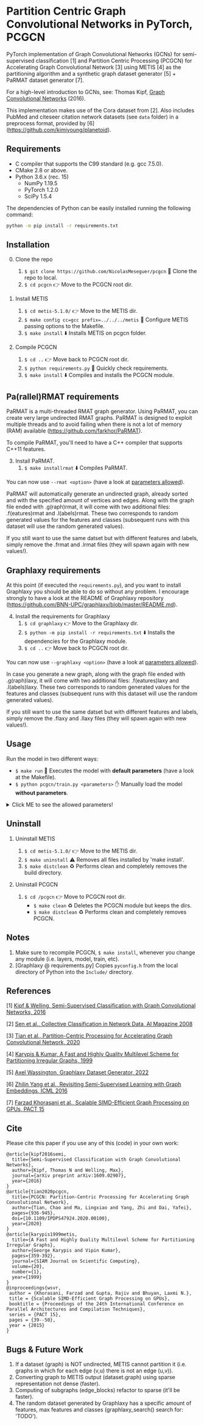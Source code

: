 Partition Centric Graph Convolutional Networks in PyTorch, PCGCN
====

PyTorch implementation of Graph Convolutional Networks (GCNs) for semi-supervised classification [1] and Partition Centric Processing (PCGCN) for Accelerating Graph Convolutional Network [3] using METIS [4] as the partitioning algorithm and a synthetic graph dataset generator [5] + PaRMAT dataset generator [7].

For a high-level introduction to GCNs, see: Thomas Kipf, [Graph Convolutional Networks](http://tkipf.github.io/graph-convolutional-networks/) (2016).

This implementation makes use of the Cora dataset from [2]. Also includes PubMed and citeseer citation network datasets (see `data` folder) in a preprocess format, provided by [6] (https://github.com/kimiyoung/planetoid).

## Requirements

* C compiler that supports the C99 standard (e.g. gcc 7.5.0).
* CMake 2.8 or above.
* Python 3.6.x (rec. 15)
   * NumPy 1.19.5
   * PyTorch 1.2.0
   * SciPy 1.5.4

The dependencies of Python can be easily installed running the following command:
```bash
python -m pip install -r requirements.txt
```

## Installation

0. Clone the repo
   1. `$ git clone https://github.com/NicolasMeseguer/pcgcn` :open_file_folder: Clone the repo to local.
   2. `$ cd pcgcn` :point_right: Move to the PCGCN root dir.

1. Install METIS
   1. `$ cd metis-5.1.0/` :point_right: Move to the METIS dir.
   2. `$ make config cc=gcc prefix=../../../metis` :wrench: Configure METIS passing options to the Makefile.
   3. `$ make install` :arrow_down: Installs METIS on pcgcn folder.

2. Compile PCGCN
   1. `$ cd ..` :point_right: Move back to PCGCN root dir.
   2. `$ python requirements.py` :wrench: Quickly check requirements.
   3. `$ make install` :arrow_down: Compiles and installs the PCGCN module.

## Pa(rallel)RMAT requirements

PaRMAT is a multi-threaded RMAT graph generator. Using PaRMAT, you can create very large undirected RMAT graphs. PaRMAT is designed to exploit multiple threads and to avoid failing when there is not a lot of memory (RAM) available (https://github.com/farkhor/PaRMAT).

To compile PaRMAT, you'll need to have a C++ compiler that supports C++11 features.

3. Install PaRMAT.
   1. `$ make installrmat` :arrow_down: Compiles PaRMAT.

You can now use `--rmat <option>` (have a look at [parameters allowed](#Usage)).

PaRMAT will automatically generate an undirected graph, already sorted and with the specified amount of vertices and edges. Along with the graph file ended with .g(raph)rmat, it will come with two additional files: .f(eatures)rmat and .l(abels)rmat. These two corresponds to random generated values for the features and classes (subsequent runs with this dataset will use the random generated values).

If you still want to use the same datset but with different features and labels, simply remove the .frmat and .lrmat files (they will spawn again with new values!).

## Graphlaxy requirements

At this point (if executed the `requirements.py`), and you want to install Graphlaxy you should be able to do so without any problem. I encourage strongly to have a look at the README of Graphlaxy repository (https://github.com/BNN-UPC/graphlaxy/blob/master/README.md).

4. Install the requirements for Graphlaxy
   1. `$ cd graphlaxy` :point_right: Move to the Graphlaxy dir.
   2. `$ python -m pip install -r requirements.txt` :arrow_down: Installs the dependencies for the Graphlaxy module.
   3. `$ cd ..` :point_right: Move back to PCGCN root dir.

You can now use `--graphlaxy <option>` (have a look at [parameters allowed](#Usage)).

In case you generate a new graph, along with the graph file ended with .g(raph)laxy, it will come with two additional files: .f(eatures)laxy and .l(abels)laxy. These two corresponds to random generated values for the features and classes (subsequent runs with this dataset will use the random generated values). 

If you still want to use the same datset but with different features and labels, simply remove the .flaxy and .llaxy files (they will spawn again with new values!).

## Usage

  Run the model in two different ways:

  * `$ make run` :running: Executes the model with **default parameters** (have a look at the Makefile).
  * `$ python pcgcn/train.py <parameters>` :hand: Manually load the model **without parameters**.

  <details>
    <summary> Click ME to see the allowed parameters! </summary>

    --no-cuda                - Runs the model on the CPU. Currently PCGCN does not work in GPU, WIP.
    --dataset 'name'         - Determines the dataset to be used (default 'cora').
                               Where 'name' can be one ot the following values: 'cora', 'pubmed' and 'citeseer'.
    --graphlaxy 'option'     - Uses the Graphlaxy dataset generator as the dataset. This parameter discards the --dataset and --rmat.
                               Where 'option' can be one of the follows:
                               'dataset_rand_name' uses a dataset that has already been generated by Graphlaxy (check the name once generated).
                               'edge_size_min,edge_size_max' generates a dataset with the specified edges.
    --rmat 'option'          - Uses RMAT dataset generator. This parameter discards the --dataset and --graphlaxy.
                               Where 'option' can be one of the follows:
                               'dataset_rand_name' uses a dataset that has already been generated by RMAT (check the name once generated).
                               'n_vertices,n_edges' generates a dataset with the specified vertices and edges.
    --epochs X               - Determines the amount of epochs to train the model (default 200).
    --gcn                    - Runs the GCN with the default implementation (parameters below this are discarded).
    --nparts X               - Determines the amount of subgraphs to be generated (default 1). 
    --partition 'algorithm'  - Determines the partition algorithm (default 'random').
                               Where 'algorithm' can be one of the following values: 'metis' and 'random'.
    --sparsity_threshold X   - Determines the max. value of sparsity for edge_blocks (default is 60%).

    Example #1:
      python pcgcn/train.py --no-cuda --dataset pubmed --epochs 100 --nparts 8 --sparsity_threshold 80
      (Runs PCGCN on the CPU with 100 epochs, using pubmed; randomly partitions the graph into 8 subgraphs and for 
      those with a sparsity bigger than 80, will use sparse matrix-mult.)
  
    Example #2:
      python pcgcn/train.py --no-cuda --dataset cora --partition metis --epochs 50 --nparts 16 --sparsity_threshold 50
      (Runs PCGCN on the CPU with 50 epochs, using cora; using METIS as the partitioning algortithm, partitions the graph into 
      16 subgraphs and for those with a sparsity bigger than 50, will use sparse matrix-mult.)

    Example #3:
      python pcgcn/train.py --gcn --epochs 50
      (Runs the default GCN on the GPU with 50 epochs, using cora. No partitioning is done!)
    
    Example #4:
      python train.py --no-cuda --graphlaxy 1000,1000 --epochs 500 --partition metis --nparts 4
      (Runs PCGCN on the CPU with 500 epochs, using a random dataset just generated; using METIS as the partitioning algortithm, partitions the 
      graph into 4 subgraphs. DISCLAIMER: this example will generate a random dataset each run. See Example #5)

    Example #5 (using an already generated graph called Blue_Elephant):
      python train.py --no-cuda --graphlaxy Blue_Elephant --epochs 500 --partition metis --nparts 2 --sparsity_threshold 50
      (Runs PCGCN on the CPU with 500 epochs, using a random dataset that was previoulsy generated; using METIS as the partitioning algortithm, partitions the 
      graph into 2 subgraphs and for those with a sparsity bigger than 50, will use sparse matrix-mult.)
  </details>

## Uninstall

1. Uninstall METIS
   1. `$ cd metis-5.1.0/` :point_right: Move to the METIS dir.
   2. `$ make uninstall` :warning: Removes all files installed by 'make install'.
   3. `$ make distclean` :recycle: Performs clean and completely removes the build directory.

2. Uninstall PCGCN
   1. `$ cd /pcgcn` :point_right: Move to PCGCN root dir.
      - `$ make clean` :recycle: Deletes the PCGCN module but keeps the dirs.
      - `$ make distclean` :recycle: Performs clean and completely removes PCGCN.

## Notes

1. Make sure to recompile PCGCN, `$ make install`, whenever you change any module (i.e. layers, model, train, etc).
2. [Graphlaxy @ requirements.py] Copies `pyconfig.h` from the local directory of Python into the `Include/` directory.

## References

[1] [Kipf & Welling, Semi-Supervised Classification with Graph Convolutional Networks, 2016](https://arxiv.org/abs/1609.02907)

[2] [Sen et al., Collective Classification in Network Data, AI Magazine 2008](http://linqs.cs.umd.edu/projects/projects/lbc/)

[3] [Tian et al., Partition-Centric Processing for Accelerating Graph Convolutional Network, 2020](https://ieeexplore.ieee.org/document/9139807)

[4] [Karypis & Kumar, A Fast and Highly Quality Multilevel Scheme for Partitioning Irregular Graphs, 1999](http://glaros.dtc.umn.edu/gkhome/metis/metis/overview)

[5] [Axel Wassington, Graphlaxy Dataset Generator, 2022](https://github.com/BNN-UPC/graphlaxy)

[6] [Zhilin Yang et al., Revisiting Semi-Supervised Learning with Graph Embeddings, ICML 2016](https://arxiv.org/abs/1603.08861)

[7] [Farzad Khorasani et al., Scalable SIMD-Efficient Graph Processing on GPUs, PACT 15](https://ieeexplore.ieee.org/document/7429293)

## Cite

Please cite this paper if you use any of this (code) in your own work:

```
@article{kipf2016semi,
  title={Semi-Supervised Classification with Graph Convolutional Networks},
  author={Kipf, Thomas N and Welling, Max},
  journal={arXiv preprint arXiv:1609.02907},
  year={2016}
}
@article{tian2020pcgcn,
  title={PCGCN: Partition-Centric Processing for Accelerating Graph Convolutional Network}, 
  author={Tian, Chao and Ma, Lingxiao and Yang, Zhi and Dai, Yafei},
  pages={936-945},
  doi={10.1109/IPDPS47924.2020.00100},
  year={2020}
}
@article{karypis1999metis,
  title={A Fast and Highly Quality Multilevel Scheme for Partitioning Irregular Graphs}, 
  author={George Karypis and Vipin Kumar},
  pages={359-392},
  journal={SIAM Journal on Scientific Computing},
  volume={20},
  number={1},
  year={1999}
}
@inproceedings{wsvr,
 author = {Khorasani, Farzad and Gupta, Rajiv and Bhuyan, Laxmi N.},
 title = {Scalable SIMD-Efficient Graph Processing on GPUs},
 booktitle = {Proceedings of the 24th International Conference on Parallel Architectures and Compilation Techniques},
 series = {PACT 15},
 pages = {39--50},
 year = {2015}
}
```

## Bugs & Future Work
1. If a dataset (graph) is NOT undirected, METIS cannot partition it (i.e. graphs in which for each edge (v,u) there is not an edge (u,v)).
2. Converting graph to METIS output (dataset.graph) using sparse representation not dense (faster).
3. Computing of subgraphs (edge_blocks) refactor to sparse (it'll be faster).
4. The random dataset generated by Graphlaxy has a specific amount of features, max features and classes (graphlaxy_search() search for: 'TODO').